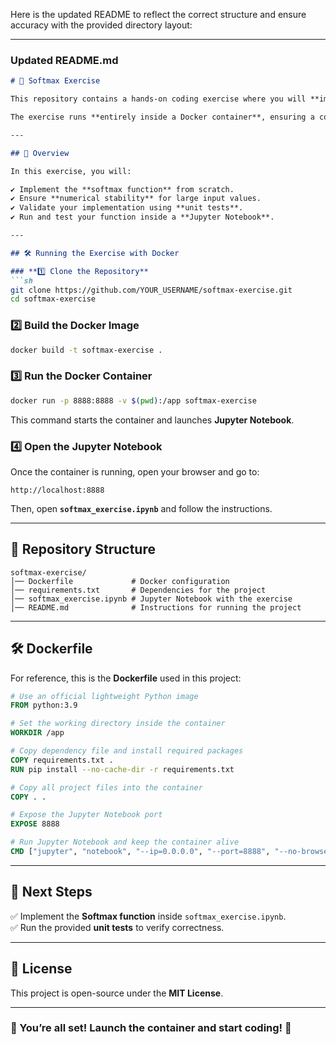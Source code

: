 Here is the updated README to reflect the correct structure and ensure accuracy with the provided directory layout:  

---

### **Updated README.md**  

```markdown
# 🚀 Softmax Exercise 

This repository contains a hands-on coding exercise where you will **implement the Softmax function** in Python. This function is a crucial component in neural networks for multi-class classification.

The exercise runs **entirely inside a Docker container**, ensuring a consistent execution environment.

---

## 📖 Overview

In this exercise, you will:

✔️ Implement the **softmax function** from scratch.  
✔️ Ensure **numerical stability** for large input values.  
✔️ Validate your implementation using **unit tests**.  
✔️ Run and test your function inside a **Jupyter Notebook**.  

---

## 🛠️ Running the Exercise with Docker

### **1️⃣ Clone the Repository**
```sh
git clone https://github.com/YOUR_USERNAME/softmax-exercise.git
cd softmax-exercise
```

### **2️⃣ Build the Docker Image**
```sh
docker build -t softmax-exercise .
```

### **3️⃣ Run the Docker Container**
```sh
docker run -p 8888:8888 -v $(pwd):/app softmax-exercise
```
This command starts the container and launches **Jupyter Notebook**.

### **4️⃣ Open the Jupyter Notebook**
Once the container is running, open your browser and go to:
```
http://localhost:8888
```
Then, open **`softmax_exercise.ipynb`** and follow the instructions.

---

## **📂 Repository Structure**
```
softmax-exercise/
│── Dockerfile             # Docker configuration
│── requirements.txt       # Dependencies for the project
│── softmax_exercise.ipynb # Jupyter Notebook with the exercise
│── README.md              # Instructions for running the project
```

---

## 🛠️ Dockerfile

For reference, this is the **Dockerfile** used in this project:

```dockerfile
# Use an official lightweight Python image
FROM python:3.9

# Set the working directory inside the container
WORKDIR /app

# Copy dependency file and install required packages
COPY requirements.txt . 
RUN pip install --no-cache-dir -r requirements.txt

# Copy all project files into the container
COPY . .

# Expose the Jupyter Notebook port
EXPOSE 8888

# Run Jupyter Notebook and keep the container alive
CMD ["jupyter", "notebook", "--ip=0.0.0.0", "--port=8888", "--no-browser", "--allow-root", "--NotebookApp.token=''", "--NotebookApp.notebook_dir=/app"]
```

---

## 🎯 Next Steps
✅ Implement the **Softmax function** inside `softmax_exercise.ipynb`.  
✅ Run the provided **unit tests** to verify correctness.  

---

## 📜 License
This project is open-source under the **MIT License**.

---

### 🎉 You’re all set! Launch the container and start coding! 🚀
